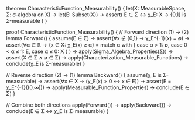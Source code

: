 theorem CharacteristicFunction_Measurability() {
  let(X: MeasurableSpace, Σ: σ-algebra on X) →
  let(E: Subset(X)) →
  assert(
    E ∈ Σ ↔ χ_E: X → {0,1} is Σ-measurable
  )
}

proof CharacteristicFunction_Measurability() {
  // Forward direction (1) → (2)
  lemma Forward() {
    assume(E ∈ Σ) →
    assert(∀x ∉ {0,1} → χ_E^{-1}(x) = ∅) →
    assert(∀α ∈ ℝ → {x ∈ X: χ_E(x) ≥ α} = 
      match α with {
        case α > 1: ∅,
        case 0 < α ≤ 1: E,
        case α ≤ 0: X
      }
    ) →
    apply(Sigma_Algebra_Properties(Σ)) →
    assert(X ∈ Σ ∧ ∅ ∈ Σ) →
    apply(Characterization_Measurable_Functions) →
    conclude(χ_E is Σ-measurable)
  }

  // Reverse direction (2) → (1)
  lemma Backward() {
    assume(χ_E is Σ-measurable) →
    assert(∀x ∈ X → (χ_E(x) > 0 ↔ x ∈ E)) →
    assert(E = χ_E^{-1}((0,∞))) →
    apply(Measurable_Function_Properties) →
    conclude(E ∈ Σ)
  }

  // Combine both directions
  apply(Forward()) →
  apply(Backward()) →
  conclude(E ∈ Σ ↔ χ_E is Σ-measurable)
}